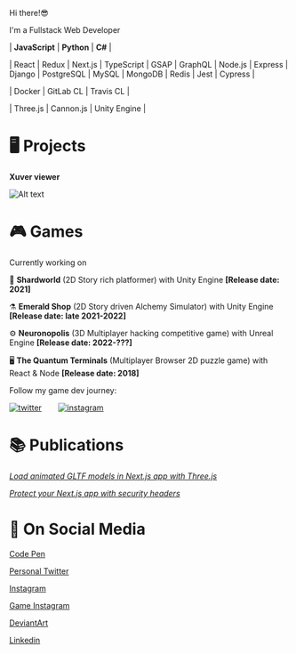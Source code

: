 Hi there!😎

I'm a Fullstack Web Developer


| **JavaScript** | **Python** | **C#** |


| React | Redux | Next.js | TypeScript | GSAP | GraphQL | Node.js | Express | Django | PostgreSQL | MySQL | MongoDB | Redis | Jest | Cypress |


| Docker | GitLab CL | Travis CL |


| Three.js | Cannon.js | Unity Engine |


# 🖥️ Projects

**Xuver viewer**

![Alt text](assets/xuver.gif?raw=true "Title")


# 🎮 Games

 Currently working on 

🔮 **Shardworld** (2D Story rich platformer) with Unity Engine **[Release date:  2021]**

⚗️ **Emerald Shop** (2D Story driven Alchemy Simulator) with Unity Engine **[Release date: late 2021-2022]**

⚙️ **Neuronopolis** (3D Multiplayer hacking competitive game) with Unreal Engine **[Release date: 2022-???]**

🖥️  **The Quantum Terminals** (Multiplayer Browser 2D puzzle game) with React & Node **[Release date: 2018]**

Follow my game dev journey:
<div style="display:flex; flex-direction:row">
<a href="https://twitter.com/DevRijel" target="_blank">
 <img style="margin-right:30px;" src="https://github.com/paulrobertlloyd/socialmediaicons/blob/main/twitter-32x32.png" alt="twitter"/>
 </a>
 <a href="https://www.instagram.com/fogcradle/" target="_blank">
 <img  src="https://github.com/paulrobertlloyd/socialmediaicons/blob/main/instagram-32x32.png" alt="instagram"/>
 </a>
</div>

# 📚 Publications

[*Load animated GLTF models in Next.js app with Three.js*](https://oslavdev.medium.com/load-animated-gltf-models-in-next-js-app-with-three-js-8cf0a5d99e10)

[*Protect your Next.js app with security headers*](https://oslavdev.medium.com/protect-your-next-js-app-with-security-headers-7f70f4a95d63)


# 📱 On Social Media

[Code Pen](https://codepen.io/rijelek/pens/public)

[Personal Twitter](https://twitter.com/RijelEk)

[Instagram](https://www.instagram.com/ekrijel/)

[Game Instagram](https://www.instagram.com/fogcradle/)

[DeviantArt](https://www.deviantart.com/ekrijel)

[Linkedin](https://www.linkedin.com/in/jaros%C5%82aw-grishunin/)


